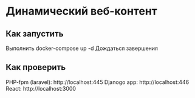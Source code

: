 # Динамический веб-контент

## Как запустить
Выполнить docker-compose up -d
Дождаться завершения

## Как проверить
PHP-fpm (laravel): http://localhost:445
Djanogo app: http://localhost:446
React: http://localhost:3000